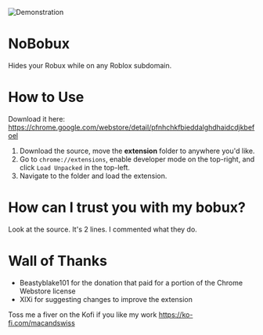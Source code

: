 ![Demonstration](https://i.imgur.com/yy9qbPW.jpg)
# NoBobux
 Hides your Robux while on any Roblox subdomain.

# How to Use
Download it here: https://chrome.google.com/webstore/detail/pfnhchkfbieddalghdhaidcdjkbefoel

1. Download the source, move the **extension** folder to anywhere you'd like.
2. Go to `chrome://extensions`, enable developer mode on the top-right, and click `Load Unpacked` in the top-left.
3. Navigate to the folder and load the extension.

# How can I trust you with my bobux?
Look at the source. It's 2 lines. I commented what they do.

# Wall of Thanks
- Beastyblake101 for the donation that paid for a portion of the Chrome Webstore license
- XlXi for suggesting changes to improve the extension

Toss me a fiver on the Kofi if you like my work https://ko-fi.com/macandswiss
